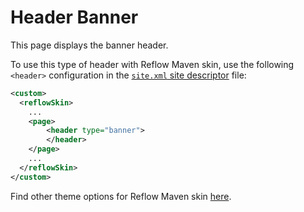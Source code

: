 # Header Banner

This page displays the banner header.

To use this type of header with Reflow Maven skin, use the following `<header>` configuration
in the [`site.xml` site descriptor][site-xml] file:
  
```xml
<custom>
  <reflowSkin>
    ...
    <page>
        <header type="banner">
        </header>
    </page>
    ...
  </reflowSkin>
</custom>
```

Find other theme options for Reflow Maven skin [here][reflow-header].

[site-xml]: http://maven.apache.org/doxia/doxia-sitetools/doxia-decoration-model/decoration.html
[reflow-header]: ../reflow-documentation.html#components-header
